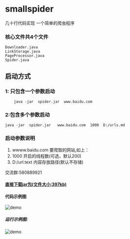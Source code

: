 # smallspider 
几十行代码实现 一个简单的爬虫程序 



### 核心文件共4个文件
```
Downloader.java
LinkStorage.java
PageProcessor.java
Spider.java
```



##  启动方式 
### 1: 只包含一个参数启动
```
    java -jar  spider.jar  www.baidu.com
```    
### 2:包含多个参数启动
````
java -jar  spider.jar   www.baidu.com  1000  D:/urls.md
````

### 启动参数说明
1. wwww.baidu.com  要爬取的网站,如上：
2. 1000            开启的线程数(可选，默认200)
3. D:/url.text     内容存放路径(默认不存储) 


交流群:580889921

#### [直接下载jar包(文件大小:397kb)](https://github.com/enohe/tinyspider/blob/master/tinyspider/src/main/resources/assert/tinyspider.jar)

#### 代码示例图
![demo](https://github.com/enohe/tinyspider/blob/master/tinyspider/src/main/resources/assert/code.png)




##### 运行示例图:
![demo](https://github.com/enohe/tinyspider/blob/master/tinyspider/src/main/resources/assert/console.png)


